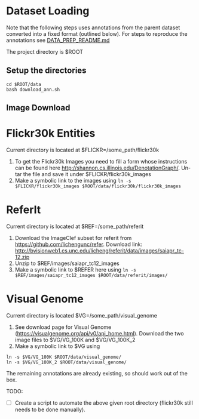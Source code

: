 # Dataset Loading

Note that the following steps uses annotations from the parent dataset converted into a fixed format (outlined below). For steps to reproduce the annotations see [DATA_PREP_README.md](./DATA_PREP_README.md)

The project directory is $ROOT

## Setup the directories
```
cd $ROOT/data
bash download_ann.sh
```

## Image Download

# Flickr30k Entities
Current directory is located at $FLICKR=/some_path/flickr30k

1. To get the Flickr30k Images you need to fill a form whose instructions can be found here http://shannon.cs.illinois.edu/DenotationGraph/. Un-tar the file and save it under $FLICKR/flickr30k_images
1. Make a symbolic link to the images using `ln -s $FLICKR/flickr30k_images $ROOT/data/flickr30k/flickr30k_images`

# ReferIt 
Current directory is located at $REF=/some_path/referit

1. Download the ImageClef subset for referit from https://github.com/lichengunc/refer. Download link: http://bvisionweb1.cs.unc.edu/licheng/referit/data/images/saiapr_tc-12.zip
1. Unzip to $REF/images/saiapr_tc12_images
1. Make a symbolic link to $REFER here using `ln -s $REF/images/saiapr_tc12_images $ROOT/data/referit/images/`

# Visual Genome
Current directory is located $VG=/some_path/visual_genome

1. See download page for Visual Genome (https://visualgenome.org/api/v0/api_home.html). Download the two image files to $VG/VG_100K and $VG/VG_100K_2
1. Make a symbolic link to $VG using 
```
ln -s $VG/VG_100K $ROOT/data/visual_genome/
ln -s $VG/VG_100K_2 $ROOT/data/visual_genome/
```

The remaining annotations are already existing, so should work out of the box. 

TODO:
- [ ] Create a script to automate the above given root directory (flickr30k still needs to be done manually).
